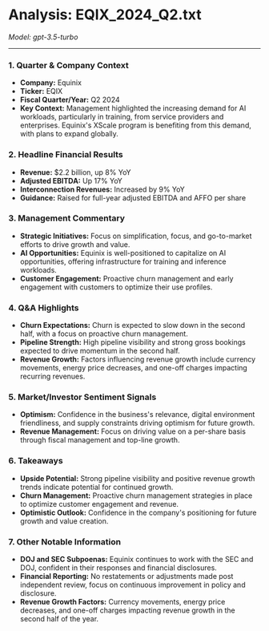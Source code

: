 # Analysis: EQIX_2024_Q2.txt

*Model: gpt-3.5-turbo*

---

### 1. Quarter & Company Context
- **Company:** Equinix
- **Ticker:** EQIX
- **Fiscal Quarter/Year:** Q2 2024
- **Key Context:** Management highlighted the increasing demand for AI workloads, particularly in training, from service providers and enterprises. Equinix's XScale program is benefiting from this demand, with plans to expand globally.

### 2. Headline Financial Results
- **Revenue:** $2.2 billion, up 8% YoY
- **Adjusted EBITDA:** Up 17% YoY
- **Interconnection Revenues:** Increased by 9% YoY
- **Guidance:** Raised for full-year adjusted EBITDA and AFFO per share

### 3. Management Commentary
- **Strategic Initiatives:** Focus on simplification, focus, and go-to-market efforts to drive growth and value.
- **AI Opportunities:** Equinix is well-positioned to capitalize on AI opportunities, offering infrastructure for training and inference workloads.
- **Customer Engagement:** Proactive churn management and early engagement with customers to optimize their use profiles.

### 4. Q&A Highlights
- **Churn Expectations:** Churn is expected to slow down in the second half, with a focus on proactive churn management.
- **Pipeline Strength:** High pipeline visibility and strong gross bookings expected to drive momentum in the second half.
- **Revenue Growth:** Factors influencing revenue growth include currency movements, energy price decreases, and one-off charges impacting recurring revenues.

### 5. Market/Investor Sentiment Signals
- **Optimism:** Confidence in the business's relevance, digital environment friendliness, and supply constraints driving optimism for future growth.
- **Revenue Management:** Focus on driving value on a per-share basis through fiscal management and top-line growth.

### 6. Takeaways
- **Upside Potential:** Strong pipeline visibility and positive revenue growth trends indicate potential for continued growth.
- **Churn Management:** Proactive churn management strategies in place to optimize customer engagement and revenue.
- **Optimistic Outlook:** Confidence in the company's positioning for future growth and value creation.

### 7. Other Notable Information
- **DOJ and SEC Subpoenas:** Equinix continues to work with the SEC and DOJ, confident in their responses and financial disclosures.
- **Financial Reporting:** No restatements or adjustments made post independent review, focus on continuous improvement in policy and disclosure.
- **Revenue Growth Factors:** Currency movements, energy price decreases, and one-off charges impacting revenue growth in the second half of the year.